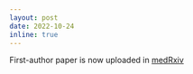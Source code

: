 ```yaml
---
layout: post
date: 2022-10-24
inline: true
---
```


First-author paper is now uploaded in [medRxiv](https://www.medrxiv.org/content/10.1101/2022.10.21.22281013v1)
